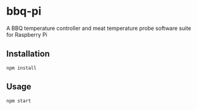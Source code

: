 # bbq-pi
A BBQ temperature controller and meat temperature probe software suite for Raspberry Pi


## Installation

`npm install`

## Usage

`npm start`

